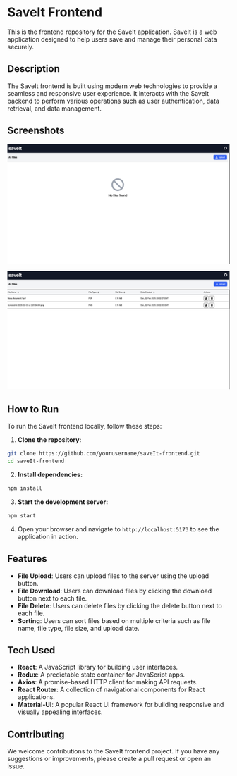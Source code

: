 # SaveIt Frontend

This is the frontend repository for the SaveIt application. SaveIt is a web application designed to help users save and manage their personal data securely.

## Description

The SaveIt frontend is built using modern web technologies to provide a seamless and responsive user experience. It interacts with the SaveIt backend to perform various operations such as user authentication, data retrieval, and data management.

## Screenshots
![SaveIt Screenshot - 1](./public/screenshots/1.png)

![SaveIt Screenshot - 2](./public/screenshots/2.png)


## How to Run

To run the SaveIt frontend locally, follow these steps:

1. **Clone the repository:**
  ```bash
  git clone https://github.com/yourusername/saveIt-frontend.git
  cd saveIt-frontend
  ```

2. **Install dependencies:**
  ```bash
  npm install
  ```

3. **Start the development server:**
  ```bash
  npm start
  ```

4. Open your browser and navigate to `http://localhost:5173` to see the application in action.

## Features

- **File Upload**: Users can upload files to the server using the upload button.
- **File Download**: Users can download files by clicking the download button next to each file.
- **File Delete**: Users can delete files by clicking the delete button next to each file.
- **Sorting**: Users can sort files based on multiple criteria such as file name, file type, file size, and upload date.

## Tech Used

- **React**: A JavaScript library for building user interfaces.
- **Redux**: A predictable state container for JavaScript apps.
- **Axios**: A promise-based HTTP client for making API requests.
- **React Router**: A collection of navigational components for React applications.
- **Material-UI**: A popular React UI framework for building responsive and visually appealing interfaces.

## Contributing

We welcome contributions to the SaveIt frontend project. If you have any suggestions or improvements, please create a pull request or open an issue.

